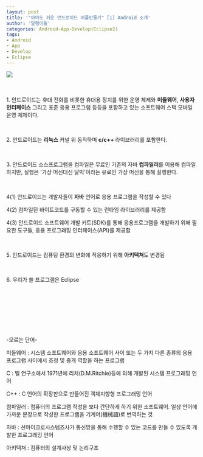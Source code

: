 ```yaml
---
layout: post
title: '"아마도 쉬운 안드로이드 어플만들기" [1] Android 소개'
author: '달팽이들'
categories: Android-App-Develop(Eclipse2)
tags:
- Android
- App
- Develop
- Eclipse
---
```



<script> location.href='https://cafe.naver.com/develoid/231819' ; </script>

<p><img src="https://dthumb-phinf.pstatic.net/?src=%22http%3A%2F%2Fblogfiles.naver.net%2F20130424_262%2Ftjdtnsu_1366789599091Oja2U_JPEG%2Fand.jpg%22&amp;type=cafe_wa740">&nbsp;</p><p>&nbsp;</p><p>1. 안드로이드는 휴대 전화를 비롯한 휴대용 장치를 위한 운영 체제와 <b>미들웨어</b>, <b>사용자 인터페이스</b> 그리고 표준 응용 프로그램 등등을 포함하고 있는 소프트웨어 스택 모바일 운영 체제이다.</p><p>&nbsp;</p><p>2. 안드로이드는 <b>리눅스</b> 커널 위 동작하며 <b>c/c++ </b>라이브러리를 포함한다.</p><p>&nbsp;</p><p>3. 안드로이드 소스프로그램을 컴파일은 무료인 기존의 자바 <b>컴파일러</b>를 이용해 컴파일하지만, 실행은 '가상 머신대신 달빅'이라는 유료인 가상 머신을 통해 실행한다.</p><p>&nbsp;</p><p>4(1) 안드로이드는 개발자들이 <b>자바</b> 언어로 응용 프로그램을 작성할 수 있다</p><p>4(2) 컴파일된 바이트코드를 구동할 수 있는 런타임 라이브러리를 제공함</p><p>4(3) 안드로이드 소프트웨어 개발 키트(SDK)를 통해 응용프로그램을 개발하기 위해 필요한 도구들, 응용 프로그래밍 인터페이스(API)를 제공함</p><p>&nbsp;</p><p>5. 안드로이드는 컴퓨팅 환경의 변화에 적응하기 위해 <b>아키텍쳐</b>도 변경됨</p><p>&nbsp;</p><p>6. 우리가 쓸 프로그램은 Eclipse</p><p>&nbsp;</p><p>&nbsp;</p><p>&nbsp;</p><p>&nbsp;</p><p>-모르는 단어-</p><p>미들웨어 : 시스템 소프트웨어와 응용 소프트웨어 사이 또는 두 가지 다른 종류의 응용 프로그램 사이에서 조정 및 중개 역할을 하는 프로그램</p><p>C : 벨 연구소에서 1971년에 리치(D.M.Ritchie)등에 의해 개발된 시스템 프로그래밍 <span>언어</span></p><p>C++ : C 언어의 확장판으로 만들어진 객체지향형 프로그래밍 언어</p><p>컴파일러 : 컴퓨터의 프로그램 작성을 보다 간단하게 하기 위한 소프트웨어. 일상 언어에 가까운 문장으로 작성한 프로그램을 기계어(機械語)로 번역하는 것</p><p>자바 : 선마이크로시스템즈사가 통신망을 통해 수행할 수 있는 코드를 만들 수 있도록 개발한 프로그래밍 언어</p><p>아키텍쳐 : 컴퓨터의 설계사상 및 논리구조</p><p>&nbsp;</p>
